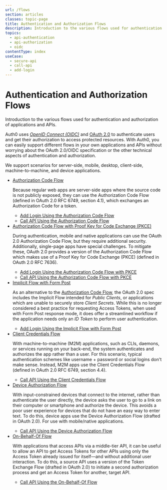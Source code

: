 ```yaml
---
url: /flows
section: articles
classes: topic-page
title: Authentication and Authorization Flows
description: Introduction to the various flows used for authentication and authorization of applications and APIs.
topics:
  - api-authentication
  - api-authorization
  - oidc
contentType: index
useCase:
  - secure-api
  - call-api
  - add-login
---
```


<div class="topic-page-header">
  <div data-name="example" class="topic-page-badge"></div>
  <h1>Authentication and Authorization Flows</h1>
  <p>Introduction to the various flows used for authentication and authorization of applications and APIs.</p>
</div>

Auth0 uses <dfn data-key="openid">[OpenID Connect (OIDC)](/protocols/oidc)</dfn> and [OAuth 2.0](/protocols/oauth2) to authenticate users and get their authorization to access protected resources. With Auth0, you can easily support different flows in your own applications and APIs without worrying about the OAuth 2.0/OIDC specification or the other technical aspects of authentication and authorization.

We support scenarios for server-side, mobile, desktop, client-side, machine-to-machine, and device applications.

<ul class="topic-links">
  <li>
      <i class="icon icon-budicon-715"></i><a href="/flows/concepts/auth-code">Authorization Code Flow</a>
    <p>
      Because regular web apps are server-side apps where the source code is not publicly exposed, they can use the Authorization Code Flow (defined in OAuth 2.0 RFC 6749, section 4.1), which exchanges an Authorization Code for a token.
    </p>
    <ul>
      <li>
        <i class="icon icon-budicon-695"></i><a href="/flows/guides/auth-code/add-login-auth-code">Add Login Using the Authorization Code Flow</a>
      </li>
      <li>
        <i class="icon icon-budicon-695"></i><a href="/flows/guides/auth-code/call-api-auth-code">Call API Using the Authorization Code Flow</a>
      </li>
    </ul>
  </li>
  <li>
      <i class="icon icon-budicon-715"></i><a href="/flows/concepts/auth-code-pkce">Authorization Code Flow with Proof Key for Code Exchange (PKCE)</a>
    <p>
      During authentication, mobile and native applications can use the OAuth 2.0 Authorization Code Flow, but they require additional security. Additionally, single-page apps have special challenges. To mitigate these, OAuth 2.0 provides a version of the Authorization Code Flow which makes use of a Proof Key for Code Exchange (PKCE) (defined in OAuth 2.0 RFC 7636).
    </p>
    <ul>
      <li>
        <i class="icon icon-budicon-695"></i><a href="/flows/guides/auth-code-pkce/add-login-auth-code-pkce">Add Login Using the Authorization Code Flow with PKCE</a>
      </li>
      <li>
        <i class="icon icon-budicon-695"></i><a href="/flows/guides/auth-code-pkce/call-api-auth-code-pkce">Call API Using the Authorization Code Flow with PKCE</a>
      </li>
    </ul>
  </li>
  <li>
      <i class="icon icon-budicon-715"></i><a href="/flows/concepts/implicit">Implicit Flow with Form Post</a>
    <p>
      As an alternative to the <a href="/flows/concepts/auth-code">Authorization Code Flow</a>, the OAuth 2.0 spec includes the Implicit Flow intended for <dfn data-key="public-client">Public Clients</dfn>, or applications which are unable to securely store <dfn data-key="client-secret">Client Secrets</dfn>. While this is no longer considered a best practice for requesting Access Tokens, when used with Form Post response mode, it does offer a streamlined workflow if the application needs only an <dfn data-key="id-token">ID Token</dfn> to perform user authentication.
    </p>
    <ul>
      <li>
        <i class="icon icon-budicon-695"></i><a href="/flows/guides/implicit/add-login-implicit">Add Login Using the Implicit Flow with Form Post</a>
      </li>
    </ul>
  </li>
  <li>
      <i class="icon icon-budicon-715"></i><a href="/flows/concepts/client-credentials">Client Credentials Flow</a>
    <p>
      With machine-to-machine (M2M) applications, such as CLIs, daemons, or services running on your back-end, the system authenticates and authorizes the app rather than a user. For this scenario, typical authentication schemes like username + password or social logins don't make sense. Instead, M2M apps use the Client Credentials Flow (defined in OAuth 2.0 RFC 6749, section 4.4).
    </p>
    <ul>
      <li>
        <i class="icon icon-budicon-695"></i><a href="/flows/guides/client-credentials/call-api-client-credentials">Call API Using the Client Credentials Flow</a>
      </li>
    </ul>
  </li>
  <li>
      <i class="icon icon-budicon-715"></i><a href="/flows/concepts/device-auth">Device Authorization Flow</a>
    <p>
      With input-constrained devices that connect to the internet, rather than authenticate the user directly, the device asks the user to go to a link on their computer or smartphone and authorize the device. This avoids a poor user experience for devices that do not have an easy way to enter text. To do this, device apps use the Device Authorization Flow (drafted in OAuth 2.0). For use with mobile/native applications.
    </p>
    <ul>
      <li>
        <i class="icon icon-budicon-695"></i><a href="/flows/guides/device-auth/call-api-device-auth">Call API Using the Device Authorization Flow</a>
      </li>
    </ul>
  </li>
  <li>
      <i class="icon icon-budicon-715"></i><a href="/flows/concepts/on-behalf-of">On-Behalf-Of Flow</a>
    <p>
      With applications that access APIs via a middle-tier API, it can be useful to allow an API to get Access Tokens for other APIs using only the Access Token already issued for itself&mdash;and without additional user interaction. To do this, a source API uses a version of the Token Exchange Flow (drafted in OAuth 2.0) to initiate a second authorization process and get an Access Token for another, target API.
    </p>
    <ul>
      <li>
        <i class="icon icon-budicon-695"></i><a href="/flows/guides/on-behalf-of/call-api-on-behalf-of">Call API Using the On-Behalf-Of Flow</a>
      </li>
    </ul>
  </li>
</ul>
